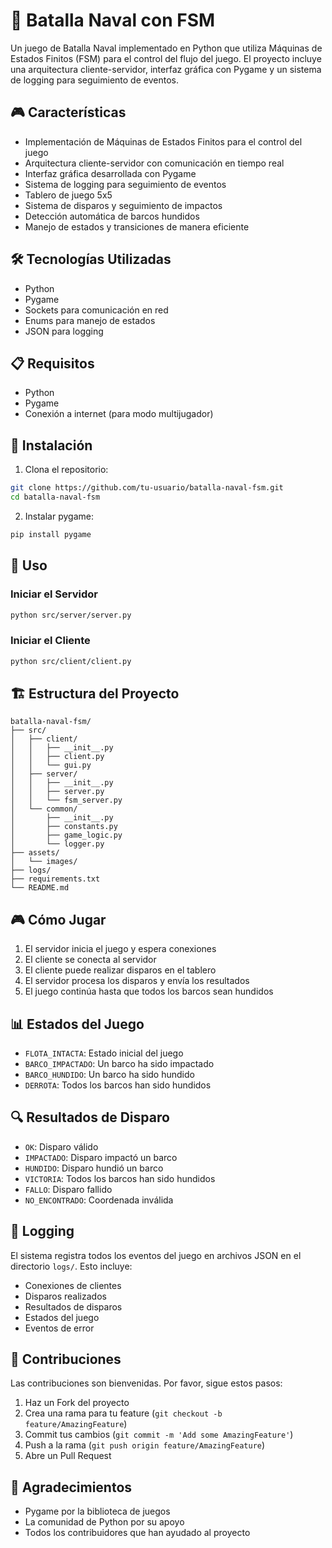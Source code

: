# 🚢 Batalla Naval con FSM

Un juego de Batalla Naval implementado en Python que utiliza Máquinas de Estados Finitos (FSM) para el control del flujo del juego. El proyecto incluye una arquitectura cliente-servidor, interfaz gráfica con Pygame y un sistema de logging para seguimiento de eventos.

## 🎮 Características

- Implementación de Máquinas de Estados Finitos para el control del juego
- Arquitectura cliente-servidor con comunicación en tiempo real
- Interfaz gráfica desarrollada con Pygame
- Sistema de logging para seguimiento de eventos
- Tablero de juego 5x5
- Sistema de disparos y seguimiento de impactos
- Detección automática de barcos hundidos
- Manejo de estados y transiciones de manera eficiente

## 🛠️ Tecnologías Utilizadas

- Python
- Pygame
- Sockets para comunicación en red
- Enums para manejo de estados
- JSON para logging

## 📋 Requisitos

- Python
- Pygame
- Conexión a internet (para modo multijugador)

## 🚀 Instalación

1. Clona el repositorio:
```bash
git clone https://github.com/tu-usuario/batalla-naval-fsm.git
cd batalla-naval-fsm
```

2. Instalar pygame:
```bash
pip install pygame
```

## 🎯 Uso

### Iniciar el Servidor
```bash
python src/server/server.py
```

### Iniciar el Cliente
```bash
python src/client/client.py
```

## 🏗️ Estructura del Proyecto

```
batalla-naval-fsm/
├── src/
│   ├── client/
│   │   ├── __init__.py
│   │   ├── client.py
│   │   └── gui.py
│   ├── server/
│   │   ├── __init__.py
│   │   ├── server.py
│   │   └── fsm_server.py
│   └── common/
│       ├── __init__.py
│       ├── constants.py
│       ├── game_logic.py
│       └── logger.py
├── assets/
│   └── images/
├── logs/
├── requirements.txt
└── README.md
```

## 🎮 Cómo Jugar

1. El servidor inicia el juego y espera conexiones
2. El cliente se conecta al servidor
3. El cliente puede realizar disparos en el tablero
4. El servidor procesa los disparos y envía los resultados
5. El juego continúa hasta que todos los barcos sean hundidos

## 📊 Estados del Juego

- `FLOTA_INTACTA`: Estado inicial del juego
- `BARCO_IMPACTADO`: Un barco ha sido impactado
- `BARCO_HUNDIDO`: Un barco ha sido hundido
- `DERROTA`: Todos los barcos han sido hundidos

## 🔍 Resultados de Disparo

- `OK`: Disparo válido
- `IMPACTADO`: Disparo impactó un barco
- `HUNDIDO`: Disparo hundió un barco
- `VICTORIA`: Todos los barcos han sido hundidos
- `FALLO`: Disparo fallido
- `NO_ENCONTRADO`: Coordenada inválida

## 📝 Logging

El sistema registra todos los eventos del juego en archivos JSON en el directorio `logs/`. Esto incluye:
- Conexiones de clientes
- Disparos realizados
- Resultados de disparos
- Estados del juego
- Eventos de error

## 🤝 Contribuciones

Las contribuciones son bienvenidas. Por favor, sigue estos pasos:

1. Haz un Fork del proyecto
2. Crea una rama para tu feature (`git checkout -b feature/AmazingFeature`)
3. Commit tus cambios (`git commit -m 'Add some AmazingFeature'`)
4. Push a la rama (`git push origin feature/AmazingFeature`)
5. Abre un Pull Request

## 🙏 Agradecimientos

- Pygame por la biblioteca de juegos
- La comunidad de Python por su apoyo
- Todos los contribuidores que han ayudado al proyecto

